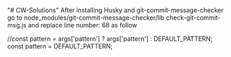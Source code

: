 "# CW-Solutions" 
After installing Husky and git-commit-message-checker go to node_modules/git-commit-message-checker/lib check-git-commit-msg.js and replace line number: 68 as follow

//const pattern = args['pattern'] ? args['pattern'] : DEFAULT_PATTERN;
const pattern = DEFAULT_PATTERN;